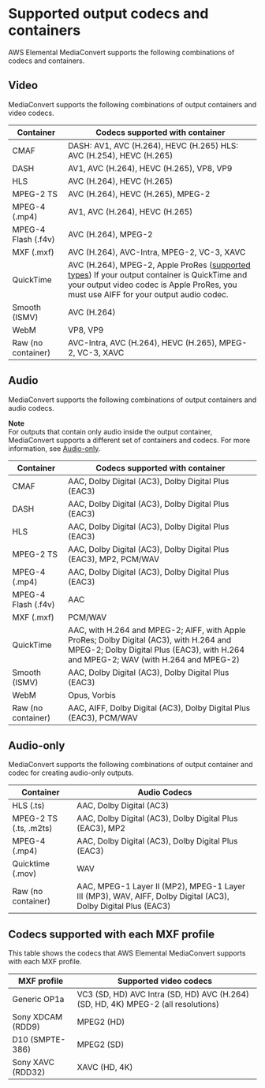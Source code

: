 # Supported output codecs and containers<a name="reference-codecs-containers"></a>

AWS Elemental MediaConvert supports the following combinations of codecs and containers\.

## Video<a name="reference-codecs-containers-output-video"></a>

MediaConvert supports the following combinations of output containers and video codecs\.


| Container | Codecs supported with container | 
| --- | --- | 
| CMAF |   DASH: AV1, AVC \(H\.264\), HEVC \(H\.265\) HLS: AVC \(H\.254\), HEVC \(H\.265\)  | 
| DASH | AV1, AVC \(H\.264\), HEVC \(H\.265\), VP8, VP9 | 
| HLS | AVC \(H\.264\), HEVC \(H\.265\) | 
| MPEG\-2 TS | AVC \(H\.264\), HEVC \(H\.265\), MPEG\-2 | 
| MPEG\-4 \(\.mp4\) | AV1, AVC \(H\.264\), HEVC \(H\.265\) | 
| MPEG\-4 Flash \(\.f4v\) | AVC \(H\.264\), MPEG\-2 | 
| MXF \(\.mxf\) | AVC \(H\.264\), AVC\-Intra, MPEG\-2, VC\-3, XAVC | 
| QuickTime | AVC \(H\.264\), MPEG\-2, Apple ProRes \([supported types](supported-types-for-apple-prores-outputs.md)\) If your output container is QuickTime and your output video codec is Apple ProRes, you must use AIFF for your output audio codec\.  | 
| Smooth \(ISMV\) | AVC \(H\.264\) | 
| WebM | VP8, VP9 | 
| Raw \(no container\) | AVC\-Intra, AVC \(H\.264\), HEVC \(H\.265\), MPEG\-2, VC\-3, XAVC | 

## Audio<a name="reference-codecs-containers-output-audio"></a>

MediaConvert supports the following combinations of output containers and audio codecs\.

**Note**  
For outputs that contain only audio inside the output container, MediaConvert supports a different set of containers and codecs\. For more information, see [Audio\-only](#audio-only-output)\.


| Container | Codecs supported with container | 
| --- | --- | 
| CMAF | AAC, Dolby Digital \(AC3\), Dolby Digital Plus \(EAC3\) | 
| DASH | AAC, Dolby Digital \(AC3\), Dolby Digital Plus \(EAC3\) | 
| HLS | AAC, Dolby Digital \(AC3\), Dolby Digital Plus \(EAC3\) | 
| MPEG\-2 TS | AAC, Dolby Digital \(AC3\), Dolby Digital Plus \(EAC3\), MP2, PCM/WAV | 
| MPEG\-4 \(\.mp4\) | AAC, Dolby Digital \(AC3\), Dolby Digital Plus \(EAC3\) | 
| MPEG\-4 Flash \(\.f4v\) | AAC | 
| MXF \(\.mxf\) | PCM/WAV | 
| QuickTime | AAC, with H\.264 and MPEG\-2; AIFF, with Apple ProRes; Dolby Digital \(AC3\), with H\.264 and MPEG\-2; Dolby Digital Plus \(EAC3\), with H\.264 and MPEG\-2; WAV \(with H\.264 and MPEG\-2\) | 
| Smooth \(ISMV\) | AAC, Dolby Digital \(AC3\), Dolby Digital Plus \(EAC3\) | 
| WebM | Opus, Vorbis | 
| Raw \(no container\) |  AAC, AIFF, Dolby Digital \(AC3\), Dolby Digital Plus \(EAC3\), PCM/WAV | 

## Audio\-only<a name="audio-only-output"></a>

MediaConvert supports the following combinations of output container and codec for creating audio\-only outputs\.


| Container | Audio Codecs | 
| --- | --- | 
| HLS \(\.ts\) | AAC, Dolby Digital \(AC3\) | 
| MPEG\-2 TS \(\.ts, \.m2ts\) | AAC, Dolby Digital \(AC3\), Dolby Digital Plus \(EAC3\), MP2 | 
| MPEG\-4 \(\.mp4\) | AAC, Dolby Digital \(AC3\), Dolby Digital Plus \(EAC3\) | 
| Quicktime \(\.mov\) | WAV | 
| Raw \(no container\) | AAC, MPEG\-1 Layer II \(MP2\), MPEG\-1 Layer III \(MP3\), WAV, AIFF, Dolby Digital \(AC3\), Dolby Digital Plus \(EAC3\) | 

## Codecs supported with each MXF profile<a name="reference-codecs-supported-with-each-mxf-profile"></a>

This table shows the codecs that AWS Elemental MediaConvert supports with each MXF profile\.


| MXF profile | Supported video codecs | 
| --- | --- | 
|  Generic OP1a  |  VC3 \(SD, HD\) AVC Intra \(SD, HD\) AVC \(H\.264\) \(SD, HD, 4K\) MPEG\-2 \(all resolutions\)  | 
| Sony XDCAM \(RDD9\) | MPEG2 \(HD\) | 
| D10 \(SMPTE\-386\) | MPEG2 \(SD\) | 
| Sony XAVC \(RDD32\) |  XAVC \(HD, 4K\) | 